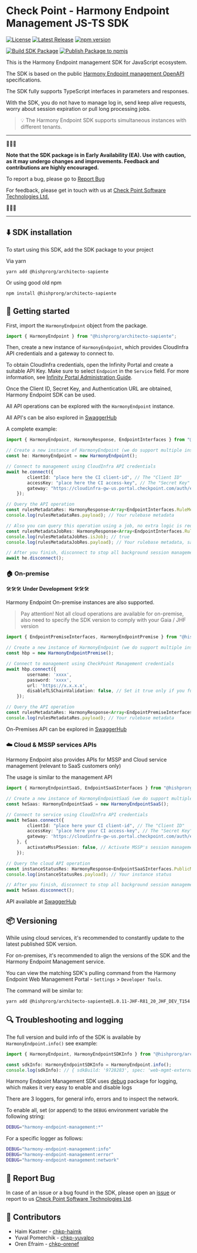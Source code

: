 # Check Point - Harmony Endpoint Management JS-TS SDK

[![License](https://img.shields.io/github/license/hishprorg/architecto-sapiente.svg?style=plastic)](https://github.com/hishprorg/architecto-sapiente/blob/release/LICENSE) [![Latest Release](https://img.shields.io/github/v/release/hishprorg/architecto-sapiente?style=plastic)](https://github.com/hishprorg/architecto-sapiente/releases) [![npm version](https://img.shields.io/npm/v/@hishprorg/architecto-sapiente.svg?style=plastic)](https://www.npmjs.com/package/@hishprorg/architecto-sapiente)

<!-- 
Coming soon :)

[![npm downloads](https://img.shields.io/npm/dt/@hishprorg/architecto-sapiente.svg.svg?style=plastic)](https://npmjs.com/package/@hishprorg/architecto-sapiente.svg)

[![GitHub stars](https://img.shields.io/github/stars/hishprorg/architecto-sapiente.svg?style=social&label=Star)](https://github.com/hishprorg/architecto-sapiente/stargazers) -->

[![Build SDK Package](https://github.com/hishprorg/architecto-sapiente/actions/workflows/build.yml/badge.svg)](https://github.com/hishprorg/architecto-sapiente/actions/workflows/build.yml) [![Publish Package to npmjs](https://github.com/hishprorg/architecto-sapiente/actions/workflows/release.yml/badge.svg)](https://github.com/hishprorg/architecto-sapiente/actions/workflows/release.yml)


This is the Harmony Endpoint management SDK for JavaScript ecosystem.

The SDK is based on the public [Harmony Endpoint management OpenAPI](https://app.swaggerhub.com/apis/Check-Point/web-mgmt-external-api-production) specifications.

The SDK fully supports TypeScript interfaces in parameters and responses.

With the SDK, you do not have to manage log in, send keep alive requests, worry about session expiration or pull long processing jobs.

> 💡 The Harmony Endpoint SDK supports simultaneous instances with different tenants.

---
🚧🚧🚧 

**Note that the SDK package is in Early Availability (EA). Use with caution, as it may undergo changes and improvements. Feedback and contributions are highly encouraged.** 

To report a bug, please go to [Report Bug](#-report-bug)

For feedback, please get in touch with us at [Check Point Software Technologies Ltd.](mailto:harmony-endpoint-external-api@checkpoint.com)

🚧🚧🚧 

---

## ⬇️ SDK installation

To start using this SDK, add the SDK package to your project

Via yarn
```
yarn add @hishprorg/architecto-sapiente
```
Or using good old npm
```
npm install @hishprorg/architecto-sapiente
```

## 🚀 Getting started

First, import the `HarmonyEndpoint` object from the package.

```typescript
import { HarmonyEndpoint } from "@hishprorg/architecto-sapiente";
```

Then, create a new instance of `HarmonyEndpoint`, which provides CloudInfra API credentials and a gateway to connect to.

To obtain CloudInfra credentials, open the Infinity Portal and create a suitable API Key. Make sure to select `Endpoint` in the `Service` field. For more information, see [Infinity Portal Administration Guide](https://sc1.checkpoint.com/documents/Infinity_Portal/WebAdminGuides/EN/Infinity-Portal-Admin-Guide/Content/Topics-Infinity-Portal/API-Keys.htm?tocpath=Global%20Settings%7C_____7#API_Keys).

Once the Client ID, Secret Key, and Authentication URL are obtained, Harmony Endpoint SDK can be used.

All API operations can be explored with the `HarmonyEndpoint` instance.

All API's can be also explored in [SwaggerHub](https://app.swaggerhub.com/apis/Check-Point/web-mgmt-external-api-production)

A complete example:

```typescript
import { HarmonyEndpoint, HarmonyResponse, EndpointInterfaces } from "@hishprorg/architecto-sapiente";

// Create a new instance of HarmonyEndpoint (we do support multiple instances in parallel)
const he: HarmonyEndpoint = new HarmonyEndpoint();

// Connect to management using CloudInfra API credentials
await he.connect({ 
        clientId: "place here the CI client-id", // The "Client ID"
        accessKey: "place here the CI access-key", // The "Secret Key"
        gateway: "https://cloudinfra-gw-us.portal.checkpoint.com/auth/external", // The "Authentication URL"
    });

// Query the API operation
const rulesMetadataRes: HarmonyResponse<Array<EndpointInterfaces.RuleMetadata>> = await he.PolicyGeneralApi.getAllRulesMetadata(EndpointInterfaces.RunAsJob.Off);
console.log(rulesMetadataRes.payload); // Your rulebase metadata

// Also you can query this operation using a job, no extra logic is required, in the background, it will trigger a job and will pull the status till it is finished and return the final results.
const rulesMetadataJobRes: HarmonyResponse<Array<EndpointInterfaces.RuleMetadata>> = await he.PolicyGeneralApi.getAllRulesMetadata(EndpointInterfaces.RunAsJob.On);
console.log(rulesMetadataJobRes.isJob); // true
console.log(rulesMetadataJobRes.payload); // Your rulebase metadata, same as in non-job operation

// After you finish, disconnect to stop all background session management. 
await he.disconnect(); 
```



### 🏠 On-premise

🛠️🛠️🛠️ **Under Development** 🛠️🛠️🛠️

Harmony Endpoint On-premise instances are also supported.

> Pay attention! Not all cloud operations are available for on-premise, also need to specify the SDK version to comply with your Gaia / JHF version


```typescript
import { EndpointPremiseInterfaces, HarmonyEndpointPremise } from "@hishprorg/architecto-sapiente";

// Create a new instance of HarmonyEndpoint (we do support multiple instances in parallel)
const hbp = new HarmonyEndpointPremise();

// Connect to management using CheckPoint Management credentials
await hbp.connect({
		username: 'xxxx',
		password: 'xxxx',
		url: 'https://x.x.x.x',
		disableTLSChainValidation: false, // Set it true only if you fully trust this URL (e.g. case of internal but not verified https certificate)
	});

// Query the API operation
const rulesMetadataRes: HarmonyResponse<Array<EndpointPremiseInterfaces.RuleMetadata>> = await hbp.PolicyGeneralApi.getAllRulesMetadata(EndpointPremiseInterfaces.RunAsJob.Off);
console.log(rulesMetadataRes.payload); // Your rulebase metadata

```

On-Premises API can be explored in [SwaggerHub](https://app.swaggerhub.com/apis/Check-Point/web-mgmt-external-api-premise)

### ☁️ Cloud & MSSP services APIs

Harmony Endpoint also provides APIs for MSSP and Cloud service management (relevant to SaaS customers only) 


The usage is similar to the management API
```typescript
import { HarmonyEndpointSaaS, EndpointSaaSInterfaces } from "@hishprorg/architecto-sapiente";

// Create a new instance of HarmonyEndpointSaaS (we do support multiple instances in parallel)
const heSaas: HarmonyEndpointSaaS = new HarmonyEndpointSaaS();

// Connect to service using CloudInfra API credentials
await heSaas.connect({
        clientId: "place here your CI client-id", // The "Client ID"
        accessKey: "place here your CI access-key", // The "Secret Key"
        gateway: 'https://cloudinfra-gw-us.portal.checkpoint.com/auth/external', // The "Authentication URL"
    }, {
		activateMssPSession: false, // Activate MSSP's session management, turn on if you're using MSSP APIs
	});

// Query the cloud API operation
const instanceStatusRes: HarmonyResponse<EndpointSaaSInterfaces.PublicMachineStatusResponse> = await heSaas.SelfServiceApi.publicMachinesSingleStatus();
console.log(instanceStatusRes.payload); // Your instance status

// After you finish, disconnect to stop all background session management. 
await heSaas.disconnect(); 
```

API available at [SwaggerHub](https://app.swaggerhub.com/apis/Check-Point/harmony-endpoint-cloud-api-prod)


##  📦 Versioning

While using cloud services, it's recommended to constantly update to the latest published SDK version.

For on-premises, it's recommended to align the versions of the SDK and the Harmony Endpoint Management service.

You can view the matching SDK's pulling command from the Harmony Endpoint Web Management Portal - `Settings` > `Developer Tools`.

The command will be similar to:
```
yarn add @hishprorg/architecto-sapiente@1.0.11-JHF-R81_20_JHF_DEV_T154
```

## 🔍 Troubleshooting and logging

The full version and build info of the SDK is available by `HarmonyEndpoint.info()` see example:
```typescript
import { HarmonyEndpoint, HarmonyEndpointSDKInfo } from "@hishprorg/architecto-sapiente";

const sdkInfo: HarmonyEndpointSDKInfo = HarmonyEndpoint.info();
console.log(sdkInfo): // { sdkBuild: '9728283', spec: 'web-mgmt-external-api-production', specVersion: '1.9.159', releasedOn: '2023-09-10T18:14:38.264Z', sdkVersion: '1.0.2' }
```


Harmony Endpoint Management SDK uses [debug](https://www.npmjs.com/package/debug) package for logging, which makes it very easy to enable and disable logs

There are 3 loggers, for general info, errors and to inspect the network.

To enable all, set (or append) to the `DEBUG` environment variable the following string:
```bash
DEBUG="harmony-endpoint-management:*"
```

For a specific logger as follows:
```bash
DEBUG="harmony-endpoint-management:info"
DEBUG="harmony-endpoint-management:error"
DEBUG="harmony-endpoint-management:network"
```

## 🐞 Report Bug

In case of an issue or a bug found in the SDK, please open an [issue](https://github.com/hishprorg/architecto-sapiente/issues) or report to us [Check Point Software Technologies Ltd](mailto:harmony-endpoint-external-api@checkpoint.com).

## 🤝 Contributors 
- Haim Kastner - [chkp-haimk](https://github.com/chkp-haimk)
- Yuval Pomerchik - [chkp-yuvalpo](https://github.com/chkp-yuvalpo)
- Oren Efraim - [chkp-orenef](https://github.com/chkp-orenef)